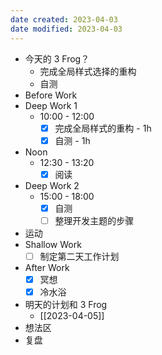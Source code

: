 ```yaml
---
date created: 2023-04-03 
date modified: 2023-04-03
---
```

- 今天的 3 Frog？
	- 完成全局样式选择的重构
	- 自测
- Before Work
- Deep Work 1
	- 10:00 - 12:00
		- [x] 完成全局样式的重构 - 1h
		- [x] 自测 - 1h
- Noon
	- 12:30 - 13:20
		- [x] 阅读
- Deep Work 2
	- 15:00 - 18:00
		- [x] 自测
		- [ ] 整理开发主题的步骤
- 运动
- Shallow Work
	- [ ] 制定第二天工作计划
- After Work
	- [x] 冥想
	- [x] 冷水浴
- 明天的计划和 3 Frog
	- [[2023-04-05]]
- 想法区
- 复盘
